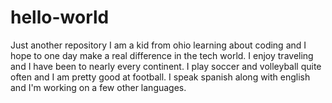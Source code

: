# hello-world
Just another repository
I am a kid from ohio learning about coding and I hope to one day make a real difference in the tech world. I enjoy traveling and I have been to nearly every continent.  I play soccer and volleyball quite often and I am pretty good at football.  I speak spanish along with english and I'm working on a few other languages. 
